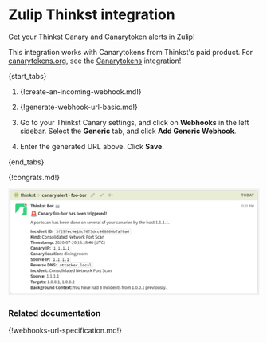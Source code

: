 # Zulip Thinkst integration

Get your Thinkst Canary and Canarytoken alerts in Zulip!

This integration works with Canarytokens from Thinkst's paid product.
For [canarytokens.org][canarytokens], see the
[Canarytokens](/integrations/doc/canarytoken) integration!

{start_tabs}

1. {!create-an-incoming-webhook.md!}

1. {!generate-webhook-url-basic.md!}

1. Go to your Thinkst Canary settings, and click on **Webhooks** in the
   left sidebar. Select the **Generic** tab, and click **Add Generic
   Webhook**.

1. Enter the generated URL above. Click **Save**.

{end_tabs}

{!congrats.md!}

![](/static/images/integrations/thinkst/001.png)

### Related documentation

{!webhooks-url-specification.md!}

[canarytokens]: https://canarytokens.org
